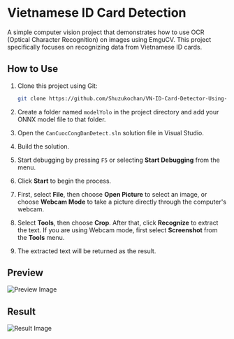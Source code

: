 # Vietnamese ID Card Detection

A simple computer vision project that demonstrates how to use OCR (Optical Character Recognition) on images using EmguCV. This project specifically focuses on recognizing data from Vietnamese ID cards.

## How to Use

1. Clone this project using Git:
    ```bash
    git clone https://github.com/Shuzukochan/VN-ID-Card-Detector-Using-EmguCV-and-YoloV8.git
    ```

2. Create a folder named `modelYolo` in the project directory and add your ONNX model file to that folder.

3. Open the `CanCuocCongDanDetect.sln` solution file in Visual Studio.

4. Build the solution.

5. Start debugging by pressing `F5` or selecting **Start Debugging** from the menu.

6. Click **Start** to begin the process.

7. First, select **File**, then choose **Open Picture** to select an image, or choose **Webcam Mode** to take a picture directly through the computer's webcam.

8. Select **Tools**, then choose **Crop**. After that, click **Recognize** to extract the text. If you are using Webcam mode, first select **Screenshot** from the **Tools** menu.

9. The extracted text will be returned as the result.

## Preview

![Preview Image](https://github.com/user-attachments/assets/41798595-0502-4952-ae60-0e54bc6612b1)

## Result

![Result Image](https://github.com/user-attachments/assets/f2385570-4c51-465e-b8b1-42ace07ad295)
